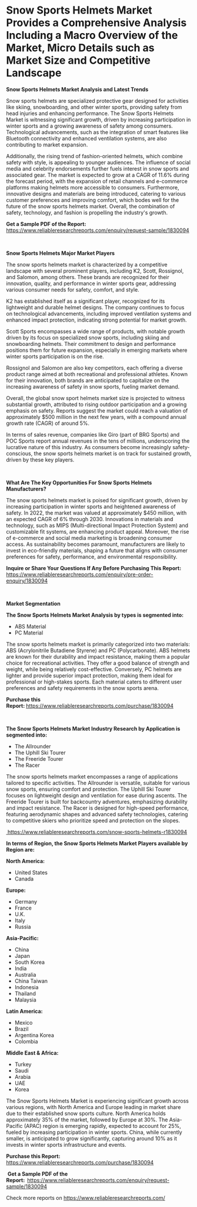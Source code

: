 <p><h1>Snow Sports Helmets Market Provides a Comprehensive Analysis Including a Macro Overview of the Market, Micro Details such as Market Size and Competitive Landscape</h1></p><p><strong>Snow Sports Helmets Market Analysis and Latest Trends</strong></p>
<p><p>Snow sports helmets are specialized protective gear designed for activities like skiing, snowboarding, and other winter sports, providing safety from head injuries and enhancing performance. The Snow Sports Helmets Market is witnessing significant growth, driven by increasing participation in winter sports and a growing awareness of safety among consumers. Technological advancements, such as the integration of smart features like Bluetooth connectivity and enhanced ventilation systems, are also contributing to market expansion.</p><p>Additionally, the rising trend of fashion-oriented helmets, which combine safety with style, is appealing to younger audiences. The influence of social media and celebrity endorsements further fuels interest in snow sports and associated gear. The market is expected to grow at a CAGR of 11.6% during the forecast period, with the expansion of retail channels and e-commerce platforms making helmets more accessible to consumers. Furthermore, innovative designs and materials are being introduced, catering to various customer preferences and improving comfort, which bodes well for the future of the snow sports helmets market. Overall, the combination of safety, technology, and fashion is propelling the industry's growth.</p></p>
<p><strong>Get a Sample PDF of the Report:&nbsp;</strong> <a href="https://www.reliableresearchreports.com/enquiry/request-sample/1830094?utm_campaign=2267&utm_medium=2&utm_source=Github&utm_content=ia&utm_term=05042025&utm_id=snow-sports-helmets">https://www.reliableresearchreports.com/enquiry/request-sample/1830094</a></p>
<p>&nbsp;</p>
<p><strong>Snow Sports Helmets Major Market Players</strong></p>
<p><p>The snow sports helmets market is characterized by a competitive landscape with several prominent players, including K2, Scott, Rossignol, and Salomon, among others. These brands are recognized for their innovation, quality, and performance in winter sports gear, addressing various consumer needs for safety, comfort, and style.</p><p>K2 has established itself as a significant player, recognized for its lightweight and durable helmet designs. The company continues to focus on technological advancements, including improved ventilation systems and enhanced impact protection, indicating strong potential for market growth.</p><p>Scott Sports encompasses a wide range of products, with notable growth driven by its focus on specialized snow sports, including skiing and snowboarding helmets. Their commitment to design and performance positions them for future expansion, especially in emerging markets where winter sports participation is on the rise.</p><p>Rossignol and Salomon are also key competitors, each offering a diverse product range aimed at both recreational and professional athletes. Known for their innovation, both brands are anticipated to capitalize on the increasing awareness of safety in snow sports, fueling market demand.</p><p>Overall, the global snow sport helmets market size is projected to witness substantial growth, attributed to rising outdoor participation and a growing emphasis on safety. Reports suggest the market could reach a valuation of approximately $500 million in the next few years, with a compound annual growth rate (CAGR) of around 5%.</p><p>In terms of sales revenue, companies like Giro (part of BRG Sports) and POC Sports report annual revenues in the tens of millions, underscoring the lucrative nature of this industry. As consumers become increasingly safety-conscious, the snow sports helmets market is on track for sustained growth, driven by these key players.</p></p>
<p>&nbsp;</p>
<p><strong>What Are The Key Opportunities For Snow Sports Helmets Manufacturers?</strong></p>
<p><p>The snow sports helmets market is poised for significant growth, driven by increasing participation in winter sports and heightened awareness of safety. In 2022, the market was valued at approximately $450 million, with an expected CAGR of 6% through 2030. Innovations in materials and technology, such as MIPS (Multi-directional Impact Protection System) and customizable fit systems, are enhancing product appeal. Moreover, the rise of e-commerce and social media marketing is broadening consumer access. As sustainability becomes paramount, manufacturers are likely to invest in eco-friendly materials, shaping a future that aligns with consumer preferences for safety, performance, and environmental responsibility.</p></p>
<p><strong>Inquire or Share Your Questions If Any Before Purchasing This Report:</strong> <a href="https://www.reliableresearchreports.com/enquiry/pre-order-enquiry/1830094?utm_campaign=2267&utm_medium=2&utm_source=Github&utm_content=ia&utm_term=05042025&utm_id=snow-sports-helmets">https://www.reliableresearchreports.com/enquiry/pre-order-enquiry/1830094</a></p>
<p>&nbsp;</p>
<p><strong>Market Segmentation</strong></p>
<p><strong>The Snow Sports Helmets Market Analysis by types is segmented into:</strong></p>
<p><ul><li>ABS Material</li><li>PC Material</li></ul></p>
<p><p>The snow sports helmets market is primarily categorized into two materials: ABS (Acrylonitrile Butadiene Styrene) and PC (Polycarbonate). ABS helmets are known for their durability and impact resistance, making them a popular choice for recreational activities. They offer a good balance of strength and weight, while being relatively cost-effective. Conversely, PC helmets are lighter and provide superior impact protection, making them ideal for professional or high-stakes sports. Each material caters to different user preferences and safety requirements in the snow sports arena.</p></p>
<p><strong>Purchase this Report:&nbsp;</strong><a href="https://www.reliableresearchreports.com/purchase/1830094?utm_campaign=2267&utm_medium=2&utm_source=Github&utm_content=ia&utm_term=05042025&utm_id=snow-sports-helmets">https://www.reliableresearchreports.com/purchase/1830094</a></p>
<p>&nbsp;</p>
<p><strong>The Snow Sports Helmets Market Industry Research by Application is segmented into:</strong></p>
<p><ul><li>The Allrounder</li><li>The Uphill Ski Tourer</li><li>The Freeride Tourer</li><li>The Racer</li></ul></p>
<p><p>The snow sports helmets market encompasses a range of applications tailored to specific activities. The Allrounder is versatile, suitable for various snow sports, ensuring comfort and protection. The Uphill Ski Tourer focuses on lightweight design and ventilation for ease during ascents. The Freeride Tourer is built for backcountry adventures, emphasizing durability and impact resistance. The Racer is designed for high-speed performance, featuring aerodynamic shapes and advanced safety technologies, catering to competitive skiers who prioritize speed and protection on the slopes.</p></p>
<p><a href="https://www.reliableresearchreports.com/snow-sports-helmets-r1830094?utm_campaign=2267&utm_medium=2&utm_source=Github&utm_content=ia&utm_term=05042025&utm_id=snow-sports-helmets">&nbsp;https://www.reliableresearchreports.com/snow-sports-helmets-r1830094</a></p>
<p><strong>In terms of Region, the Snow Sports Helmets Market Players available by Region are:</strong></p>
<p>
    <p> <strong> North America: </strong>
        <ul>
            <li>United States</li>
            <li>Canada</li>
        </ul>
        </p> 
    <p> <strong> Europe: </strong>
        <ul>
            <li>Germany</li>
            <li>France</li>
            <li>U.K.</li>
            <li>Italy</li>
            <li>Russia</li>
        </ul>
        </p> 
    <p> <strong> Asia-Pacific: </strong>
        <ul>
            <li>China</li>
            <li>Japan</li>
            <li>South Korea</li>
            <li>India</li>
            <li>Australia</li>
            <li>China Taiwan</li>
            <li>Indonesia</li>
            <li>Thailand</li>
            <li>Malaysia</li>
        </ul>
        </p> 
    <p> <strong> Latin America: </strong>
        <ul>
            <li>Mexico</li>
            <li>Brazil</li>
            <li>Argentina Korea</li>
            <li>Colombia</li>
        </ul>
        </p> 
    <p> <strong> Middle East & Africa: </strong>
        <ul>
            <li>Turkey</li>
            <li>Saudi</li>
            <li>Arabia</li>
            <li>UAE</li>
            <li>Korea</li>
        </ul>
    </p>
    </p>
<p><p>The Snow Sports Helmets Market is experiencing significant growth across various regions, with North America and Europe leading in market share due to their established snow sports culture. North America holds approximately 35% of the market, followed by Europe at 30%. The Asia-Pacific (APAC) region is emerging rapidly, expected to account for 25%, fueled by increasing participation in winter sports. China, while currently smaller, is anticipated to grow significantly, capturing around 10% as it invests in winter sports infrastructure and events.</p></p>
<p><strong>Purchase this Report: </strong><a href="https://www.reliableresearchreports.com/purchase/1830094?utm_campaign=2267&utm_medium=2&utm_source=Github&utm_content=ia&utm_term=05042025&utm_id=snow-sports-helmets">https://www.reliableresearchreports.com/purchase/1830094</a></p>
<p>&nbsp;<strong>Get a Sample PDF of the Report:&nbsp;&nbsp;</strong><a href="https://www.reliableresearchreports.com/enquiry/request-sample/1830094?utm_campaign=2267&utm_medium=2&utm_source=Github&utm_content=ia&utm_term=05042025&utm_id=snow-sports-helmets">https://www.reliableresearchreports.com/enquiry/request-sample/1830094</a></p>
<p><strong></strong></p>
<p>Check more reports on <a href="https://www.reliableresearchreports.com/?utm_campaign=2267&utm_medium=2&utm_source=Github&utm_content=ia&utm_term=05042025&utm_id=snow-sports-helmets">https://www.reliableresearchreports.com/</a></p>